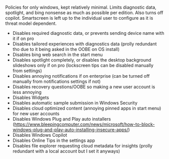 Policies for only windows, kept relatively minimal. Limits diagnostic data, spotlight, and bing nonsense as much as possible per edition. Also turns off copilot. Smartscreen is left up to the individual user to configure as it is threat model dependent.

- Disables required diagnostic data, or prevents sending device name with it if on pro
- Disables tailored experiences with diagnostics data (prolly redundant tho due to it being asked in the OOBE on OS install)
- Disables bing web search in the start menu
- Disables spotlight completely, or disables the desktop background slideshows only if on pro (lockscreen tips can be disabled manually from settings) 
- Disables annoying notifications if on enterprise (can be turned off manually from notifications settings if not)
- Disables recovery questions/OOBE so making a new user account is less annoying
- Disables Widgets
- Disables automatic sample submission in Windows Security
- Disables cloud optimized content (annoying pinned apps in start menu) for new user accounts
- Disables Windows Plug and Play auto installers (https://www.bleepingcomputer.com/news/microsoft/how-to-block-windows-plug-and-play-auto-installing-insecure-apps/)
- Disables Windows Copilot
- Disables Online Tips in the settings app
- Disables file explorer requesting cloud metadata for insights (prolly redundant with a local account but I set it anyways)

